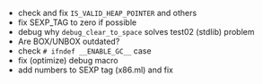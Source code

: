 * check and fix `IS_VALID_HEAP_POINTER` and others
* fix SEXP_TAG to zero if possible
* debug why `debug_clear_to_space` solves test02 (stdlib) problem
* Are BOX/UNBOX outdated?
* check `# ifndef __ENABLE_GC__` case
* fix (optimize) debug macro
* add numbers to SEXP tag (x86.ml) and fix

